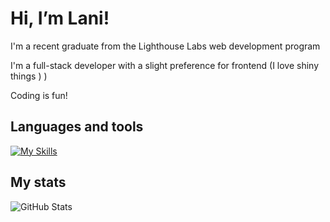 # Hi, I’m Lani!

I'm a recent graduate from the Lighthouse Labs web development program

I'm a full-stack developer with a slight preference for frontend (I love shiny things )
)

Coding is fun!

## Languages and tools

[![My Skills](https://skillicons.dev/icons?i=postgres,nodejs,express,js,html,css,react,bootstrap,materialui,ruby,rails)](https://skillicons.dev)

## My stats
![GitHub Stats](https://github-readme-stats.vercel.app/api/top-langs/?username=oatmilkies&theme=solarized-dark&show_icons=true&hide_border=true&layout=compact)
